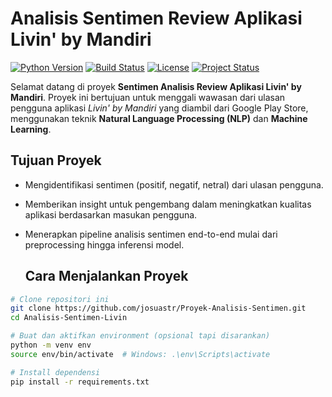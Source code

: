 # Analisis Sentimen Review Aplikasi **Livin' by Mandiri**
[![Python Version](https://img.shields.io/badge/python-3.10+-blue.svg)](https://www.python.org/)
[![Build Status](https://img.shields.io/badge/build-passing-brightgreen.svg)]()
[![License](https://img.shields.io/badge/license-MIT-green.svg)]()
[![Project Status](https://img.shields.io/badge/status-active-blue.svg)]()

Selamat datang di proyek **Sentimen Analisis Review Aplikasi Livin' by Mandiri**. Proyek ini bertujuan untuk menggali wawasan dari ulasan pengguna aplikasi *Livin' by Mandiri* yang diambil dari Google Play Store, menggunakan teknik **Natural Language Processing (NLP)** dan **Machine Learning**.

## Tujuan Proyek

- Mengidentifikasi sentimen (positif, negatif, netral) dari ulasan pengguna.
- Memberikan insight untuk pengembang dalam meningkatkan kualitas aplikasi berdasarkan masukan pengguna.
- Menerapkan pipeline analisis sentimen end-to-end mulai dari preprocessing hingga inferensi model.

  ## Cara Menjalankan Proyek

```bash
# Clone repositori ini
git clone https://github.com/josuastr/Proyek-Analisis-Sentimen.git
cd Analisis-Sentimen-Livin

# Buat dan aktifkan environment (opsional tapi disarankan)
python -m venv env
source env/bin/activate  # Windows: .\env\Scripts\activate

# Install dependensi
pip install -r requirements.txt


